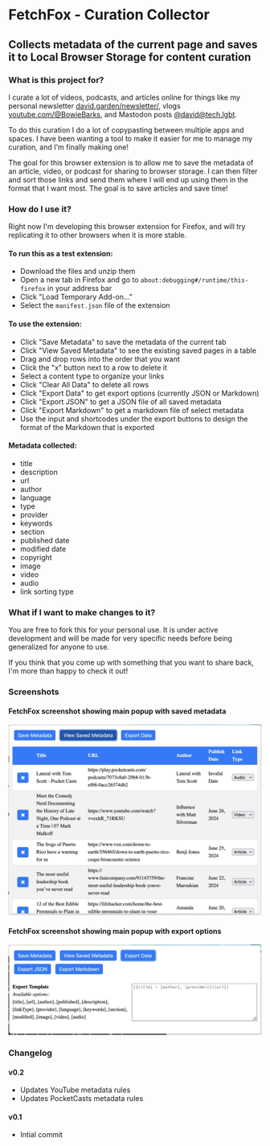 # FetchFox - Curation Collector
## Collects metadata of the current page and saves it to Local Browser Storage for content curation

### What is this project for?
I curate a lot of videos, podcasts, and articles online for things like my personal newsletter [david.garden/newsletter/](https://david.garden/newsletter/), vlogs [youtube.com/@BowieBarks](https://www.youtube.com/@BowieBarks), and Mastodon posts [@david@tech.lgbt](https://tech.lgbt/@david).

To do this curation I do a lot of copypasting between multiple apps and spaces. I have been wanting a tool to make it easier for me to manage my curation, and I'm finally making one!

The goal for this browser extension is to allow me to save the metadata of an article, video, or podcast for sharing to browser storage. I can then filter and sort those links and send them where I will end up using them in the format that I want most. The goal is to save articles and save time!

### How do I use it?
Right now I'm developing this browser extension for Firefox, and will try replicating it to other browsers when it is more stable.

#### To run this as a test extension:
- Download the files and unzip them
- Open a new tab in Firefox and go to `about:debugging#/runtime/this-firefox` in your address bar
- Click "Load Temporary Add-on..."
- Select the `manifest.json` file of the extension

#### To use the extension:
- Click "Save Metadata" to save the metadata of the current tab
- Click "View Saved Metadata" to see the existing saved pages in a table
- Drag and drop rows into the order that you want
- Click the "x" button next to a row to delete it
- Select a content type to organize your links
- Click "Clear All Data" to delete all rows
- Click "Export Data" to get export options (currently JSON or Markdown)
- Click "Export JSON" to get a JSON file of all saved metadata
- Click "Export Markdown" to get a markdown file of select metadata
- Use the input and shortcodes under the export buttons to design the format of the Markdown that is exported

#### Metadata collected:
- title
- description
- url
- author
- language
- type
- provider
- keywords
- section
- published date
- modified date
- copyright
- image
- video
- audio
- link sorting type

### What if I want to make changes to it?
You are free to fork this for your personal use. It is under active development and will be made for very specific needs before being generalized for anyone to use.

If you think that you come up with something that you want to share back, I'm more than happy to check it out!

### Screenshots
#### FetchFox screenshot showing main popup with saved metadata
![FetchFox screenshot showing main popup with saved metadata](/images/fetchfox-screenshot-1.jpg?raw=true "FetchFox screenshot showing main popup with saved metadata")

#### FetchFox screenshot showing main popup with export options
![FetchFox screenshot showing main popup with export options](/images/fetchfox-screenshot-2.jpg?raw=true "FetchFox screenshot showing main popup with export options")

### Changelog
#### v0.2
- Updates YouTube metadata rules
- Updates PocketCasts metadata rules

#### v0.1
- Intial commit
